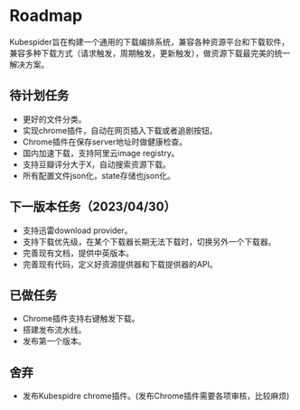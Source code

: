 # Roadmap
Kubespider旨在构建一个通用的下载编排系统，兼容各种资源平台和下载软件，兼容多种下载方式（请求触发，周期触发，更新触发），做资源下载最完美的统一解决方案。

## 待计划任务
* 更好的文件分类。
* 实现chrome插件，自动在网页插入下载或者追剧按钮。
* Chrome插件在保存server地址时做健康检查。
* 国内加速下载，支持阿里云image registry。
* 支持豆瓣评分大于X，自动搜索资源下载。
* 所有配置文件json化，state存储也json化。

## 下一版本任务（2023/04/30）
* 支持迅雷download provider。
* 支持下载优先级，在某个下载器长期无法下载时，切换另外一个下载器。
* 完善现有文档，提供中英版本。
* 完善现有代码，定义好资源提供器和下载提供器的API。

## 已做任务
* Chrome插件支持右键触发下载。
* 搭建发布流水线。
* 发布第一个版本。

## 舍弃
* 发布Kubespidre chrome插件。(发布Chrome插件需要各项审核，比较麻烦)

